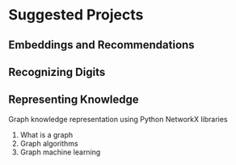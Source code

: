 # Suggested Projects

## Embeddings and Recommendations

## Recognizing Digits

## Representing Knowledge

Graph knowledge representation using Python NetworkX libraries

1. What is a graph
2. Graph algorithms
3. Graph machine learning